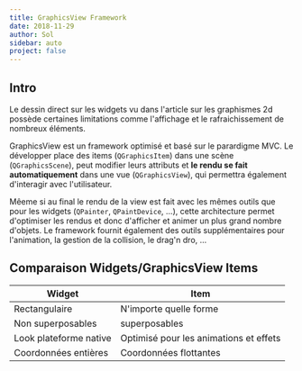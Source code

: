 ```yaml
---
title: GraphicsView Framework
date: 2018-11-29
author: Sol
sidebar: auto
project: false
---
```


## Intro

Le dessin direct sur les widgets vu dans l'article sur les graphismes 2d possède certaines limitations comme l'affichage et le rafraichissement de nombreux éléments.

GraphicsView est un framework optimisé et basé sur le parardigme MVC. Le développer place des items (`QGraphicsItem`) dans une scène (`QGraphicsScene`), peut modifier leurs attributs et **le rendu se fait automatiquement** dans une vue (`QGraphicsView`), qui permettra également d'interagir avec l'utilisateur.

Mêeme si au final le rendu de la view est fait avec les mêmes outils que pour les widgets (`QPainter`, `QPaintDevice`, ...), cette architecture permet d'optimiser les rendus et donc d'afficher et animer un plus grand nombre d'objets. Le framework fournit également des outils supplémentaires pour l'animation, la gestion de la collision, le drag'n dro, ...

##  Comparaison Widgets/GraphicsView Items

| Widget                 | Item                                   |
| ---------------------- | -------------------------------------- |
| Rectangulaire          | N'importe quelle forme                 |
| Non superposables      | superposables                          |
| Look plateforme native | Optimisé pour les animations et effets |
| Coordonnées entières   | Coordonnées flottantes                 |





